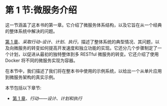 # 第 1 节:微服务介绍

这一节涵盖了这本书的第一章。它介绍了微服务体系结构，以及它旨在从一个经典的整体系统中解决的问题。

[第 1 章](01.html)、*采取行动–设计、计划、执行*，描述了整体系统的典型情况、其问题，以及向微服务的转变如何提高开发速度和独立功能的实现。它还分几个步骤制定了一个计划，以促进从最初的独特整体到多 RESTful 微服务的转变。它还介绍了使用 Docker 将不同的微服务实现为容器。

在本节中，我们描述了我们将在整本书中使用的示例系统，以给出一个从单片应用到微服务架构的真实示例。

本节包括以下章节:

*   [第 1 章](01.html)、*行动——设计、计划和执行*